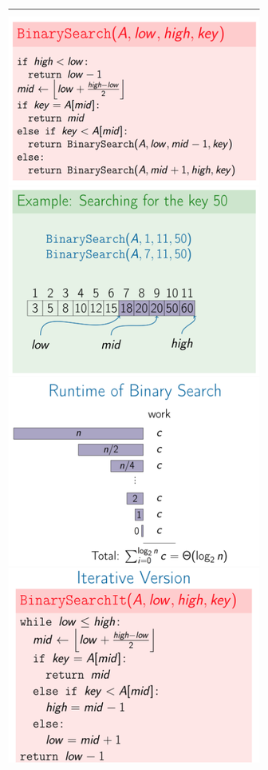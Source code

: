 ---
![pic1](https://github.com/byam/algorithms/blob/master/divide_and_conquer/binary_search/pic/pic1.png)
![pic1](https://github.com/byam/algorithms/blob/master/divide_and_conquer/binary_search/pic/pic2.png)
![pic1](https://github.com/byam/algorithms/blob/master/divide_and_conquer/binary_search/pic/pic3.png)
![pic1](https://github.com/byam/algorithms/blob/master/divide_and_conquer/binary_search/pic/pic4.png)
